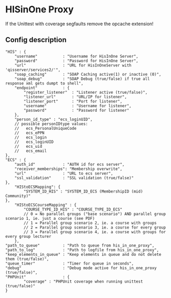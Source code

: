 # HISinOne Proxy
If the Unittest with coverage segfaults remove the opcache extension!

## Config description
	"HIS" : {
		"username"           : "Username for HisInOne Server",
		"password"           : "Password for HisInOne Server",
		"url"                : "URL for HisInOneServer with 'qisserver/services2/'",
		"soap_caching"       : "SOAP Caching active(1) or inactive (0)",
		"soap_debug"         : "SOAP Debug (true/false) if true all response xml gets dumpt to shell",
		"endpoint"           : {
			"register_listener"  : "Listener active (true/false)",
			"listener_url"       : "URL/IP for listener",
			"listener_port"      : "Port for listener",
			"username"           : "Username for listener",
			"password"           : "Password for listener"
		},
		"person_id_type" : "ecs_loginUID",
		// possible personIDtype values:
		//   ecs_PersonalUniqueCode
		//   ecs_ePPN
		//   ecs_login
		//   ecs_loginUID
		//   ecs_uid
		//   ecs_email
	},
	"ECS" : {
		"auth_id"            : "AUTH id for ecs server",
		"receiver_memberships": "Membership overwrite",
		"url"                : "URL to ecs server",
		"ssl_validation"     : "SSL validation (true/false)"
	},
		"HIStoECSMapping": {
			"SYSTEM_ID_HIS" : "SYSTEM_ID_ECS (MembershipID (mid) Community)"
	},
		"HIStoECSCourseMapping" : {
			"COURSE_TYPE_ID_HIS" : "COURSE_TYPE_ID_ECS"
			// 0 = No parallel groups ("base scenario") AND parallel group scenario 1, ie. just a course (see PDF)
			// 1 = Parallel group scenario 2, ie. a course with groups
			// 2 = Parallel group scenario 3, ie. a course for every group
			// 3 = Parallel group scenario 4, ie. a course with groups for every group lecturer
		},
	"path_to_queue"          : "Path to queue from his_in_one_proxy",
	"path_to_log"            : "Path to logfile from his_in_one_proxy",
	"keep_elements_in_queue" : "Keep elements in queue and do not delete them (true/false)",
	"queue_timer"            : "Timer for queue in seconds",
	"debug"                  : "Debug mode active for his_in_one_proxy (true/false)",
	"PHPUnit"                : {
			"coverage" : "PHPUnit coverage when running unittest (true/false)"
	}
